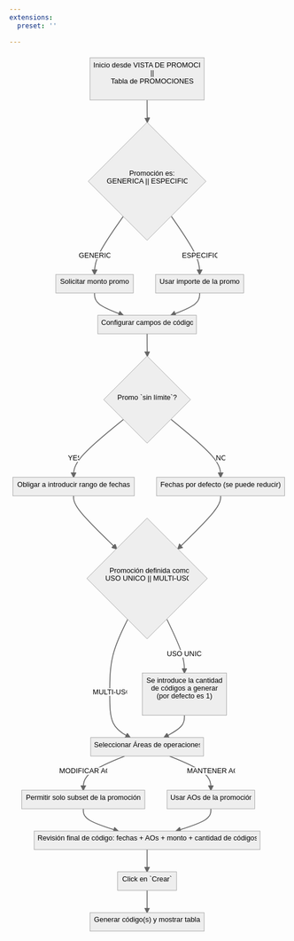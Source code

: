 ```yaml
---
extensions:
  preset: ''

---
```


<pre class=" language-mermaid"><svg id="mermaid-svg-1UDaxzqym55qRsKa" width="100%" xmlns="http://www.w3.org/2000/svg" xmlns:xlink="http://www.w3.org/1999/xlink" height="1979.6875" style="max-width: 628.671875px;" viewBox="0 0 628.671875 1979.6875"><style>#mermaid-svg-1UDaxzqym55qRsKa{font-family:"trebuchet ms",verdana,arial,sans-serif;font-size:16px;fill:#000000;}#mermaid-svg-1UDaxzqym55qRsKa .error-icon{fill:#552222;}#mermaid-svg-1UDaxzqym55qRsKa .error-text{fill:#552222;stroke:#552222;}#mermaid-svg-1UDaxzqym55qRsKa .edge-thickness-normal{stroke-width:2px;}#mermaid-svg-1UDaxzqym55qRsKa .edge-thickness-thick{stroke-width:3.5px;}#mermaid-svg-1UDaxzqym55qRsKa .edge-pattern-solid{stroke-dasharray:0;}#mermaid-svg-1UDaxzqym55qRsKa .edge-pattern-dashed{stroke-dasharray:3;}#mermaid-svg-1UDaxzqym55qRsKa .edge-pattern-dotted{stroke-dasharray:2;}#mermaid-svg-1UDaxzqym55qRsKa .marker{fill:#666;stroke:#666;}#mermaid-svg-1UDaxzqym55qRsKa .marker.cross{stroke:#666;}#mermaid-svg-1UDaxzqym55qRsKa svg{font-family:"trebuchet ms",verdana,arial,sans-serif;font-size:16px;}#mermaid-svg-1UDaxzqym55qRsKa .label{font-family:"trebuchet ms",verdana,arial,sans-serif;color:#000000;}#mermaid-svg-1UDaxzqym55qRsKa .cluster-label text{fill:#333;}#mermaid-svg-1UDaxzqym55qRsKa .cluster-label span{color:#333;}#mermaid-svg-1UDaxzqym55qRsKa .label text,#mermaid-svg-1UDaxzqym55qRsKa span{fill:#000000;color:#000000;}#mermaid-svg-1UDaxzqym55qRsKa .node rect,#mermaid-svg-1UDaxzqym55qRsKa .node circle,#mermaid-svg-1UDaxzqym55qRsKa .node ellipse,#mermaid-svg-1UDaxzqym55qRsKa .node polygon,#mermaid-svg-1UDaxzqym55qRsKa .node path{fill:#eee;stroke:#999;stroke-width:1px;}#mermaid-svg-1UDaxzqym55qRsKa .node .label{text-align:center;}#mermaid-svg-1UDaxzqym55qRsKa .node.clickable{cursor:pointer;}#mermaid-svg-1UDaxzqym55qRsKa .arrowheadPath{fill:#333333;}#mermaid-svg-1UDaxzqym55qRsKa .edgePath .path{stroke:#666;stroke-width:1.5px;}#mermaid-svg-1UDaxzqym55qRsKa .flowchart-link{stroke:#666;fill:none;}#mermaid-svg-1UDaxzqym55qRsKa .edgeLabel{background-color:white;text-align:center;}#mermaid-svg-1UDaxzqym55qRsKa .edgeLabel rect{opacity:0.5;background-color:white;fill:white;}#mermaid-svg-1UDaxzqym55qRsKa .cluster rect{fill:hsl(210,66.6666666667%,95%);stroke:#26a;stroke-width:1px;}#mermaid-svg-1UDaxzqym55qRsKa .cluster text{fill:#333;}#mermaid-svg-1UDaxzqym55qRsKa .cluster span{color:#333;}#mermaid-svg-1UDaxzqym55qRsKa div.mermaidTooltip{position:absolute;text-align:center;max-width:200px;padding:2px;font-family:"trebuchet ms",verdana,arial,sans-serif;font-size:12px;background:hsl(-160,0%,93.3333333333%);border:1px solid #26a;border-radius:2px;pointer-events:none;z-index:100;}#mermaid-svg-1UDaxzqym55qRsKa:root{--mermaid-font-family:"trebuchet ms",verdana,arial,sans-serif;}#mermaid-svg-1UDaxzqym55qRsKa flowchart-v2{fill:apa;}</style><g transform="translate(0, 0)"><marker id="flowchart-pointEnd" class="marker flowchart" viewBox="0 0 10 10" refX="9" refY="5" markerUnits="userSpaceOnUse" markerWidth="12" markerHeight="12" orient="auto"><path d="M 0 0 L 10 5 L 0 10 z" class="arrowMarkerPath" style="stroke-width: 1; stroke-dasharray: 1, 0;"></path></marker><marker id="flowchart-pointStart" class="marker flowchart" viewBox="0 0 10 10" refX="0" refY="5" markerUnits="userSpaceOnUse" markerWidth="12" markerHeight="12" orient="auto"><path d="M 0 5 L 10 10 L 10 0 z" class="arrowMarkerPath" style="stroke-width: 1; stroke-dasharray: 1, 0;"></path></marker><marker id="flowchart-circleEnd" class="marker flowchart" viewBox="0 0 10 10" refX="11" refY="5" markerUnits="userSpaceOnUse" markerWidth="11" markerHeight="11" orient="auto"><circle cx="5" cy="5" r="5" class="arrowMarkerPath" style="stroke-width: 1; stroke-dasharray: 1, 0;"></circle></marker><marker id="flowchart-circleStart" class="marker flowchart" viewBox="0 0 10 10" refX="-1" refY="5" markerUnits="userSpaceOnUse" markerWidth="11" markerHeight="11" orient="auto"><circle cx="5" cy="5" r="5" class="arrowMarkerPath" style="stroke-width: 1; stroke-dasharray: 1, 0;"></circle></marker><marker id="flowchart-crossEnd" class="marker cross flowchart" viewBox="0 0 11 11" refX="12" refY="5.2" markerUnits="userSpaceOnUse" markerWidth="11" markerHeight="11" orient="auto"><path d="M 1,1 l 9,9 M 10,1 l -9,9" class="arrowMarkerPath" style="stroke-width: 2; stroke-dasharray: 1, 0;"></path></marker><marker id="flowchart-crossStart" class="marker cross flowchart" viewBox="0 0 11 11" refX="-1" refY="5.2" markerUnits="userSpaceOnUse" markerWidth="11" markerHeight="11" orient="auto"><path d="M 1,1 l 9,9 M 10,1 l -9,9" class="arrowMarkerPath" style="stroke-width: 2; stroke-dasharray: 1, 0;"></path></marker><g class="root"><g class="clusters"></g><g class="edgePaths"><path d="M310.55078125,103.15625L310.55078125,107.32291666666667C310.55078125,111.48958333333333,310.55078125,119.82291666666667,310.6341145833333,128.23958333333334C310.7174479166667,136.65625,310.8841145833333,145.15625,310.9674479166667,149.40625L311.05078125,153.65625" id="L-inicio-tipoPromo" class=" edge-thickness-normal edge-pattern-solid flowchart-link LS-inicio LE-tipoPromo" style="fill:none;" marker-end="url(#flowchart-pointEnd)"></path><path d="M256.77188948594505,364.81485823594505L246.00456936328752,380.1712360299542C235.23724924063004,395.52761382396335,213.70260899531502,426.24036941198165,202.93528887265748,447.9899763726575C192.16796875,469.7395833333333,192.16796875,482.5260416666667,192.16796875,488.9192708333333L192.16796875,495.3125" id="L-tipoPromo-genPath" class=" edge-thickness-normal edge-pattern-solid flowchart-link LS-tipoPromo LE-genPath" style="fill:none;" marker-end="url(#flowchart-pointEnd)"></path><path d="M365.32967301405495,364.81485823594505L375.9303264700458,380.1712360299542C386.53097992603665,395.52761382396335,407.73228683801835,426.24036941198165,418.3329402940092,447.9899763726575C428.93359375,469.7395833333333,428.93359375,482.5260416666667,428.93359375,488.9192708333333L428.93359375,495.3125" id="L-tipoPromo-espPath" class=" edge-thickness-normal edge-pattern-solid flowchart-link LS-tipoPromo LE-espPath" style="fill:none;" marker-end="url(#flowchart-pointEnd)"></path><path d="M192.16796875,537.03125L192.16796875,541.1979166666666C192.16796875,545.3645833333334,192.16796875,553.6979166666666,202.92393127129472,562.03125C213.67989379258947,570.3645833333334,235.19181883517888,578.6979166666666,245.9477813564736,582.8645833333334L256.7037438777683,587.03125" id="L-genPath-configCommon" class=" edge-thickness-normal edge-pattern-solid flowchart-link LS-genPath LE-configCommon" style="fill:none;" marker-end="url(#flowchart-pointEnd)"></path><path d="M428.93359375,537.03125L428.93359375,541.1979166666666C428.93359375,545.3645833333334,428.93359375,553.6979166666666,418.17763122870525,562.03125C407.42166870741056,570.3645833333334,385.90974366482106,578.6979166666666,375.15378114352643,582.8645833333334L364.3978186222317,587.03125" id="L-espPath-configCommon" class=" edge-thickness-normal edge-pattern-solid flowchart-link LS-espPath LE-configCommon" style="fill:none;" marker-end="url(#flowchart-pointEnd)"></path><path d="M310.55078125,628.75L310.55078125,632.9166666666666C310.55078125,637.0833333333334,310.55078125,645.4166666666666,310.6341145833333,653.8333333333334C310.7174479166667,662.25,310.8841145833333,670.75,310.9674479166667,675L311.05078125,679.25" id="L-configCommon-fechasCheck" class=" edge-thickness-normal edge-pattern-solid flowchart-link LS-configCommon LE-fechasCheck" style="fill:none;" marker-end="url(#flowchart-pointEnd)"></path><path d="M257.3247997932541,821.3677685432541L238.58446857771173,836.6319946193785C219.8441373621694,851.8962206955026,182.3634749310847,882.4246728477514,163.62314371554234,904.0821280905424C144.8828125,925.7395833333334,144.8828125,938.5260416666666,144.8828125,944.9192708333334L144.8828125,951.3125" id="L-fechasCheck-pedirFechas" class=" edge-thickness-normal edge-pattern-solid flowchart-link LS-fechasCheck LE-pedirFechas" style="fill:none;" marker-end="url(#flowchart-pointEnd)"></path><path d="M364.7767627067459,821.3677685432541L383.3504272556216,836.6319946193785C401.92409180449727,851.8962206955026,439.0714209022487,882.4246728477514,457.6450854511243,904.0821280905424C476.21875,925.7395833333334,476.21875,938.5260416666666,476.21875,944.9192708333334L476.21875,951.3125" id="L-fechasCheck-usarFechasPromo" class=" edge-thickness-normal edge-pattern-solid flowchart-link LS-fechasCheck LE-usarFechasPromo" style="fill:none;" marker-end="url(#flowchart-pointEnd)"></path><path d="M144.8828125,993.03125L144.8828125,997.1979166666666C144.8828125,1001.3645833333334,144.8828125,1009.6979166666666,161.0953065115293,1029.5967507801374C177.30780052305855,1049.495584893608,209.73278854611712,1080.9599197872162,225.94528255764638,1096.6920872340204L242.15777656917567,1112.4242546808243" id="L-pedirFechas-frecuenciaCheck" class=" edge-thickness-normal edge-pattern-solid flowchart-link LS-pedirFechas LE-frecuenciaCheck" style="fill:none;" marker-end="url(#flowchart-pointEnd)"></path><path d="M476.21875,993.03125L476.21875,997.1979166666666C476.21875,1001.3645833333334,476.21875,1009.6979166666666,460.1729226551374,1029.5967507801374C444.1270953102748,1049.495584893608,412.03544062054954,1080.9599197872162,395.98961327568696,1096.6920872340204L379.94378593082433,1112.4242546808243" id="L-usarFechasPromo-frecuenciaCheck" class=" edge-thickness-normal edge-pattern-solid flowchart-link LS-usarFechasPromo LE-frecuenciaCheck" style="fill:none;" marker-end="url(#flowchart-pointEnd)"></path><path d="M266.8160829447999,1270.7653016948L260.07785557899996,1284.4476472456665C253.33962821319994,1298.1299927965333,239.8631734816,1325.4946838982667,233.1249461158,1353.4999461158C226.38671875,1381.5052083333333,226.38671875,1410.1510416666667,226.38671875,1436.5703125C226.38671875,1462.9895833333333,226.38671875,1487.1822916666667,234.033652310477,1503.4453125C241.68058587095402,1519.7083333333333,256.974452991908,1528.0416666666667,264.621386552385,1532.2083333333333L272.268320112862,1536.375" id="L-frecuenciaCheck-aoCheck" class=" edge-thickness-normal edge-pattern-solid flowchart-link LS-frecuenciaCheck LE-aoCheck" style="fill:none;" marker-end="url(#flowchart-pointEnd)"></path><path d="M355.2854795552001,1270.7653016948L361.8570402543334,1284.4476472456665C368.4286009534667,1298.1299927965333,381.57172235173334,1325.4946838982667,388.1432830508667,1345.5702586158C394.71484375,1365.6458333333333,394.71484375,1378.4322916666667,394.71484375,1384.8255208333333L394.71484375,1391.21875" id="L-frecuenciaCheck-numCodes" class=" edge-thickness-normal edge-pattern-solid flowchart-link LS-frecuenciaCheck LE-numCodes" style="fill:none;" marker-end="url(#flowchart-pointEnd)"></path><path d="M394.71484375,1486.375L394.71484375,1490.5416666666667C394.71484375,1494.7083333333333,394.71484375,1503.0416666666667,387.067910189523,1511.375C379.420976629046,1519.7083333333333,364.12710950809196,1528.0416666666667,356.480175947615,1532.2083333333333L348.833242387138,1536.375" id="L-numCodes-aoCheck" class=" edge-thickness-normal edge-pattern-solid flowchart-link LS-numCodes LE-aoCheck" style="fill:none;" marker-end="url(#flowchart-pointEnd)"></path><path d="M259.9035032569261,1578.09375L244.38052354743843,1584.4869791666667C228.85754383795074,1590.8802083333333,197.81158441897537,1603.6666666666667,182.2886047094877,1616.453125C166.765625,1629.2395833333333,166.765625,1642.0260416666667,166.765625,1648.4192708333333L166.765625,1654.8125" id="L-aoCheck-restringirAOs" class=" edge-thickness-normal edge-pattern-solid flowchart-link LS-aoCheck LE-restringirAOs" style="fill:none;" marker-end="url(#flowchart-pointEnd)"></path><path d="M361.1980592430739,1578.09375L376.7210389525615,1584.4869791666667C392.24401866204926,1590.8802083333333,423.2899780810246,1603.6666666666667,438.81295779051226,1616.453125C454.3359375,1629.2395833333333,454.3359375,1642.0260416666667,454.3359375,1648.4192708333333L454.3359375,1654.8125" id="L-aoCheck-mantenerAOs" class=" edge-thickness-normal edge-pattern-solid flowchart-link LS-aoCheck LE-mantenerAOs" style="fill:none;" marker-end="url(#flowchart-pointEnd)"></path><path d="M166.765625,1696.53125L166.765625,1700.6979166666667C166.765625,1704.8645833333333,166.765625,1713.1979166666667,179.82958013912548,1721.53125C192.893535278251,1729.8645833333333,219.02144555650202,1738.1979166666667,232.0854006956275,1742.3645833333333L245.14935583475298,1746.53125" id="L-restringirAOs-resumen" class=" edge-thickness-normal edge-pattern-solid flowchart-link LS-restringirAOs LE-resumen" style="fill:none;" marker-end="url(#flowchart-pointEnd)"></path><path d="M454.3359375,1696.53125L454.3359375,1700.6979166666667C454.3359375,1704.8645833333333,454.3359375,1713.1979166666667,441.2719823608745,1721.53125C428.20802722174903,1729.8645833333333,402.080116943498,1738.1979166666667,389.01616180437253,1742.3645833333333L375.952206665247,1746.53125" id="L-mantenerAOs-resumen" class=" edge-thickness-normal edge-pattern-solid flowchart-link LS-mantenerAOs LE-resumen" style="fill:none;" marker-end="url(#flowchart-pointEnd)"></path><path d="M310.55078125,1788.25L310.55078125,1792.4166666666667C310.55078125,1796.5833333333333,310.55078125,1804.9166666666667,310.55078125,1813.25C310.55078125,1821.5833333333333,310.55078125,1829.9166666666667,310.55078125,1834.0833333333333L310.55078125,1838.25" id="L-resumen-crearBtn" class=" edge-thickness-normal edge-pattern-solid flowchart-link LS-resumen LE-crearBtn" style="fill:none;" marker-end="url(#flowchart-pointEnd)"></path><path d="M310.55078125,1879.96875L310.55078125,1884.1354166666667C310.55078125,1888.3020833333333,310.55078125,1896.6354166666667,310.55078125,1904.96875C310.55078125,1913.3020833333333,310.55078125,1921.6354166666667,310.55078125,1925.8020833333333L310.55078125,1929.96875" id="L-crearBtn-resultado" class=" edge-thickness-normal edge-pattern-solid flowchart-link LS-crearBtn LE-resultado" style="fill:none;" marker-end="url(#flowchart-pointEnd)"></path></g><g class="edgeLabels"><g class="edgeLabel"><g class="label" transform="translate(0, 0)"><foreignObject width="0" height="0"><div xmlns="http://www.w3.org/1999/xhtml" style="display: inline-block; white-space: nowrap;"><span class="edgeLabel"></span></div></foreignObject></g></g><g class="edgeLabel" transform="translate(192.16796875, 456.953125)"><g class="label" transform="translate(-35.4765625, -13.359375)"><foreignObject width="70.953125" height="26.71875"><div xmlns="http://www.w3.org/1999/xhtml" style="display: inline-block; white-space: nowrap;"><span class="edgeLabel">GENERICA</span></div></foreignObject></g></g><g class="edgeLabel" transform="translate(428.93359375, 456.953125)"><g class="label" transform="translate(-39.8203125, -13.359375)"><foreignObject width="79.640625" height="26.71875"><div xmlns="http://www.w3.org/1999/xhtml" style="display: inline-block; white-space: nowrap;"><span class="edgeLabel">ESPECIFICA</span></div></foreignObject></g></g><g class="edgeLabel"><g class="label" transform="translate(0, 0)"><foreignObject width="0" height="0"><div xmlns="http://www.w3.org/1999/xhtml" style="display: inline-block; white-space: nowrap;"><span class="edgeLabel"></span></div></foreignObject></g></g><g class="edgeLabel"><g class="label" transform="translate(0, 0)"><foreignObject width="0" height="0"><div xmlns="http://www.w3.org/1999/xhtml" style="display: inline-block; white-space: nowrap;"><span class="edgeLabel"></span></div></foreignObject></g></g><g class="edgeLabel"><g class="label" transform="translate(0, 0)"><foreignObject width="0" height="0"><div xmlns="http://www.w3.org/1999/xhtml" style="display: inline-block; white-space: nowrap;"><span class="edgeLabel"></span></div></foreignObject></g></g><g class="edgeLabel" transform="translate(144.8828125, 912.953125)"><g class="label" transform="translate(-12.6953125, -13.359375)"><foreignObject width="25.390625" height="26.71875"><div xmlns="http://www.w3.org/1999/xhtml" style="display: inline-block; white-space: nowrap;"><span class="edgeLabel">YES</span></div></foreignObject></g></g><g class="edgeLabel" transform="translate(476.21875, 912.953125)"><g class="label" transform="translate(-10.5, -13.359375)"><foreignObject width="21" height="26.71875"><div xmlns="http://www.w3.org/1999/xhtml" style="display: inline-block; white-space: nowrap;"><span class="edgeLabel">NO</span></div></foreignObject></g></g><g class="edgeLabel"><g class="label" transform="translate(0, 0)"><foreignObject width="0" height="0"><div xmlns="http://www.w3.org/1999/xhtml" style="display: inline-block; white-space: nowrap;"><span class="edgeLabel"></span></div></foreignObject></g></g><g class="edgeLabel"><g class="label" transform="translate(0, 0)"><foreignObject width="0" height="0"><div xmlns="http://www.w3.org/1999/xhtml" style="display: inline-block; white-space: nowrap;"><span class="edgeLabel"></span></div></foreignObject></g></g><g class="edgeLabel" transform="translate(226.38671875, 1438.796875)"><g class="label" transform="translate(-38.3359375, -13.359375)"><foreignObject width="76.671875" height="26.71875"><div xmlns="http://www.w3.org/1999/xhtml" style="display: inline-block; white-space: nowrap;"><span class="edgeLabel">MULTI-USO</span></div></foreignObject></g></g><g class="edgeLabel" transform="translate(394.71484375, 1352.859375)"><g class="label" transform="translate(-39.53125, -13.359375)"><foreignObject width="79.0625" height="26.71875"><div xmlns="http://www.w3.org/1999/xhtml" style="display: inline-block; white-space: nowrap;"><span class="edgeLabel">USO UNICO</span></div></foreignObject></g></g><g class="edgeLabel"><g class="label" transform="translate(0, 0)"><foreignObject width="0" height="0"><div xmlns="http://www.w3.org/1999/xhtml" style="display: inline-block; white-space: nowrap;"><span class="edgeLabel"></span></div></foreignObject></g></g><g class="edgeLabel" transform="translate(166.765625, 1616.453125)"><g class="label" transform="translate(-54.1015625, -13.359375)"><foreignObject width="108.203125" height="26.71875"><div xmlns="http://www.w3.org/1999/xhtml" style="display: inline-block; white-space: nowrap;"><span class="edgeLabel">MODIFICAR AOs</span></div></foreignObject></g></g><g class="edgeLabel" transform="translate(454.3359375, 1616.453125)"><g class="label" transform="translate(-53.796875, -13.359375)"><foreignObject width="107.59375" height="26.71875"><div xmlns="http://www.w3.org/1999/xhtml" style="display: inline-block; white-space: nowrap;"><span class="edgeLabel">MANTENER AOs</span></div></foreignObject></g></g><g class="edgeLabel"><g class="label" transform="translate(0, 0)"><foreignObject width="0" height="0"><div xmlns="http://www.w3.org/1999/xhtml" style="display: inline-block; white-space: nowrap;"><span class="edgeLabel"></span></div></foreignObject></g></g><g class="edgeLabel"><g class="label" transform="translate(0, 0)"><foreignObject width="0" height="0"><div xmlns="http://www.w3.org/1999/xhtml" style="display: inline-block; white-space: nowrap;"><span class="edgeLabel"></span></div></foreignObject></g></g><g class="edgeLabel"><g class="label" transform="translate(0, 0)"><foreignObject width="0" height="0"><div xmlns="http://www.w3.org/1999/xhtml" style="display: inline-block; white-space: nowrap;"><span class="edgeLabel"></span></div></foreignObject></g></g><g class="edgeLabel"><g class="label" transform="translate(0, 0)"><foreignObject width="0" height="0"><div xmlns="http://www.w3.org/1999/xhtml" style="display: inline-block; white-space: nowrap;"><span class="edgeLabel"></span></div></foreignObject></g></g></g><g class="nodes"><g class="node default default" id="flowchart-inicio-58027" transform="translate(310.55078125, 55.578125)"><rect class="basic label-container" style="" rx="0" ry="0" x="-128.625" y="-47.578125" width="257.25" height="95.15625"></rect><g class="label" style="" transform="translate(-121.125, -40.078125)"><foreignObject width="242.25" height="80.15625"><div xmlns="http://www.w3.org/1999/xhtml" style="display: inline-block; white-space: nowrap;"><span class="nodeLabel">Inicio desde VISTA DE PROMOCIÓN <br>||<br> Tabla de PROMOCIONES</span></div></foreignObject></g></g><g class="node default default" id="flowchart-tipoPromo-58029" transform="translate(310.55078125, 285.875)"><polygon points="132.71875,0 265.4375,-132.71875 132.71875,-265.4375 0,-132.71875" class="label-container" transform="translate(-132.71875,132.71875)" style=""></polygon><g class="label" style="" transform="translate(-91, -26.71875)"><foreignObject width="182" height="53.4375"><div xmlns="http://www.w3.org/1999/xhtml" style="display: inline-block; white-space: nowrap;"><span class="nodeLabel">Promoción es: <br>GENERICA || ESPECIFICA?</span></div></foreignObject></g></g><g class="node default default" id="flowchart-genPath-58031" transform="translate(192.16796875, 516.171875)"><rect class="basic label-container" style="" rx="0" ry="0" x="-87.390625" y="-20.859375" width="174.78125" height="41.71875"></rect><g class="label" style="" transform="translate(-79.890625, -13.359375)"><foreignObject width="159.78125" height="26.71875"><div xmlns="http://www.w3.org/1999/xhtml" style="display: inline-block; white-space: nowrap;"><span class="nodeLabel">Solicitar monto promo</span></div></foreignObject></g></g><g class="node default default" id="flowchart-espPath-58033" transform="translate(428.93359375, 516.171875)"><rect class="basic label-container" style="" rx="0" ry="0" x="-99.375" y="-20.859375" width="198.75" height="41.71875"></rect><g class="label" style="" transform="translate(-91.875, -13.359375)"><foreignObject width="183.75" height="26.71875"><div xmlns="http://www.w3.org/1999/xhtml" style="display: inline-block; white-space: nowrap;"><span class="nodeLabel">Usar importe de la promo</span></div></foreignObject></g></g><g class="node default default" id="flowchart-configCommon-58035" transform="translate(310.55078125, 607.890625)"><rect class="basic label-container" style="" rx="0" ry="0" x="-111.140625" y="-20.859375" width="222.28125" height="41.71875"></rect><g class="label" style="" transform="translate(-103.640625, -13.359375)"><foreignObject width="207.28125" height="26.71875"><div xmlns="http://www.w3.org/1999/xhtml" style="display: inline-block; white-space: nowrap;"><span class="nodeLabel">Configurar campos de código</span></div></foreignObject></g></g><g class="node default default" id="flowchart-fechasCheck-58040" transform="translate(310.55078125, 776.671875)"><polygon points="97.921875,0 195.84375,-97.921875 97.921875,-195.84375 0,-97.921875" class="label-container" transform="translate(-97.921875,97.921875)" style=""></polygon><g class="label" style="" transform="translate(-69.5625, -13.359375)"><foreignObject width="139.125" height="26.71875"><div xmlns="http://www.w3.org/1999/xhtml" style="display: inline-block; white-space: nowrap;"><span class="nodeLabel">Promo `sin límite`?</span></div></foreignObject></g></g><g class="node default default" id="flowchart-pedirFechas-58042" transform="translate(144.8828125, 972.171875)"><rect class="basic label-container" style="" rx="0" ry="0" x="-136.8828125" y="-20.859375" width="273.765625" height="41.71875"></rect><g class="label" style="" transform="translate(-129.3828125, -13.359375)"><foreignObject width="258.765625" height="26.71875"><div xmlns="http://www.w3.org/1999/xhtml" style="display: inline-block; white-space: nowrap;"><span class="nodeLabel">Obligar a introducir rango de fechas</span></div></foreignObject></g></g><g class="node default default" id="flowchart-usarFechasPromo-58044" transform="translate(476.21875, 972.171875)"><rect class="basic label-container" style="" rx="0" ry="0" x="-144.453125" y="-20.859375" width="288.90625" height="41.71875"></rect><g class="label" style="" transform="translate(-136.953125, -13.359375)"><foreignObject width="273.90625" height="26.71875"><div xmlns="http://www.w3.org/1999/xhtml" style="display: inline-block; white-space: nowrap;"><span class="nodeLabel">Fechas por defecto (se puede reducir)</span></div></foreignObject></g></g><g class="node default default" id="flowchart-frecuenciaCheck-58046" transform="translate(310.55078125, 1178.765625)"><polygon points="135.734375,0 271.46875,-135.734375 135.734375,-271.46875 0,-135.734375" class="label-container" transform="translate(-135.734375,135.734375)" style=""></polygon><g class="label" style="" transform="translate(-94.015625, -26.71875)"><foreignObject width="188.03125" height="53.4375"><div xmlns="http://www.w3.org/1999/xhtml" style="display: inline-block; white-space: nowrap;"><span class="nodeLabel">Promoción definida como:<br>USO UNICO || MULTI-USO?</span></div></foreignObject></g></g><g class="node default default" id="flowchart-aoCheck-58051" transform="translate(310.55078125, 1557.234375)"><rect class="basic label-container" style="" rx="0" ry="0" x="-127.234375" y="-20.859375" width="254.46875" height="41.71875"></rect><g class="label" style="" transform="translate(-119.734375, -13.359375)"><foreignObject width="239.46875" height="26.71875"><div xmlns="http://www.w3.org/1999/xhtml" style="display: inline-block; white-space: nowrap;"><span class="nodeLabel">Seleccionar Áreas de operaciones</span></div></foreignObject></g></g><g class="node default default" id="flowchart-numCodes-58053" transform="translate(394.71484375, 1438.796875)"><rect class="basic label-container" style="" rx="0" ry="0" x="-94.9921875" y="-47.578125" width="189.984375" height="95.15625"></rect><g class="label" style="" transform="translate(-87.4921875, -40.078125)"><foreignObject width="174.984375" height="80.15625"><div xmlns="http://www.w3.org/1999/xhtml" style="display: inline-block; white-space: nowrap;"><span class="nodeLabel">Se introduce la cantidad<br>de códigos a generar<br>(por defecto es 1)</span></div></foreignObject></g></g><g class="node default default" id="flowchart-restringirAOs-58058" transform="translate(166.765625, 1675.671875)"><rect class="basic label-container" style="" rx="0" ry="0" x="-138.703125" y="-20.859375" width="277.40625" height="41.71875"></rect><g class="label" style="" transform="translate(-131.203125, -13.359375)"><foreignObject width="262.40625" height="26.71875"><div xmlns="http://www.w3.org/1999/xhtml" style="display: inline-block; white-space: nowrap;"><span class="nodeLabel">Permitir solo subset de la promoción</span></div></foreignObject></g></g><g class="node default default" id="flowchart-mantenerAOs-58060" transform="translate(454.3359375, 1675.671875)"><rect class="basic label-container" style="" rx="0" ry="0" x="-98.8671875" y="-20.859375" width="197.734375" height="41.71875"></rect><g class="label" style="" transform="translate(-91.3671875, -13.359375)"><foreignObject width="182.734375" height="26.71875"><div xmlns="http://www.w3.org/1999/xhtml" style="display: inline-block; white-space: nowrap;"><span class="nodeLabel">Usar AOs de la promoción</span></div></foreignObject></g></g><g class="node default default" id="flowchart-resumen-58062" transform="translate(310.55078125, 1767.390625)"><rect class="basic label-container" style="" rx="0" ry="0" x="-254.5546875" y="-20.859375" width="509.109375" height="41.71875"></rect><g class="label" style="" transform="translate(-247.0546875, -13.359375)"><foreignObject width="494.109375" height="26.71875"><div xmlns="http://www.w3.org/1999/xhtml" style="display: inline-block; white-space: nowrap;"><span class="nodeLabel">Revisión final de código: fechas + AOs + monto + cantidad de códigos</span></div></foreignObject></g></g><g class="node default default" id="flowchart-crearBtn-58067" transform="translate(310.55078125, 1859.109375)"><rect class="basic label-container" style="" rx="0" ry="0" x="-66.4375" y="-20.859375" width="132.875" height="41.71875"></rect><g class="label" style="" transform="translate(-58.9375, -13.359375)"><foreignObject width="117.875" height="26.71875"><div xmlns="http://www.w3.org/1999/xhtml" style="display: inline-block; white-space: nowrap;"><span class="nodeLabel">Click en `Crear`</span></div></foreignObject></g></g><g class="node default default" id="flowchart-resultado-58069" transform="translate(310.55078125, 1950.828125)"><rect class="basic label-container" style="" rx="0" ry="0" x="-128.59375" y="-20.859375" width="257.1875" height="41.71875"></rect><g class="label" style="" transform="translate(-121.09375, -13.359375)"><foreignObject width="242.1875" height="26.71875"><div xmlns="http://www.w3.org/1999/xhtml" style="display: inline-block; white-space: nowrap;"><span class="nodeLabel">Generar código(s) y mostrar tabla</span></div></foreignObject></g></g></g></g></g></svg></pre>

